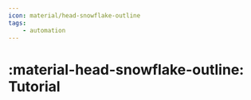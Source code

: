 ```yaml
---
icon: material/head-snowflake-outline
tags:
    - automation
---
```


# :material-head-snowflake-outline: Tutorial